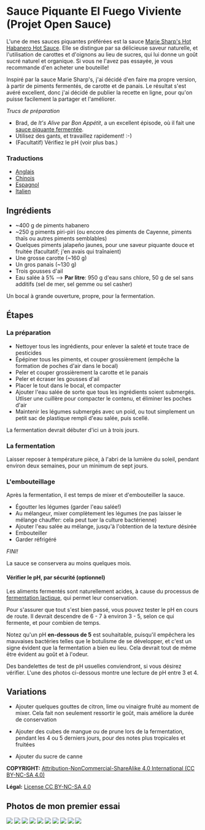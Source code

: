 # Sauce Piquante El Fuego Viviente (Projet Open Sauce)

L'une de mes sauces piquantes préférées est la sauce [
Marie Sharp's Hot Habanero Hot Sauce](http://www.sammcgees.com/habanero-hot-sauce/marie-sharps-hot-habanero-hot-sauce-10oz.html).
Elle se distingue par sa délicieuse saveur naturelle, et l'utilisation de carottes et d'oignons au lieu de sucres, qui lui donne un goût sucré naturel et organique.
Si vous ne l'avez pas essayée, je vous recommande d'en acheter une bouteille!

Inspiré par la sauce Marie Sharp's, j'ai décidé d'en faire ma propre version, à partir de piments fermentés, de carotte et de panais.
Le résultat s'est avéré excellent, donc j'ai décidé de publier la recette en ligne, pour qu'on puisse facilement la partager et l'améliorer.

*Trucs de préparation*
- Brad, de *It's Alive* par *Bon Appétit*, a un excellent épisode, où il fait une [sauce piquante fermentée](https://www.youtube.com/watch?v=UGjCeAbWKPo).
- Utilisez des gants, et travaillez rapidement! :-)
- (Facultatif) Vérifiez le pH (voir plus bas.)

### Traductions

- [Anglais](README.md)
- [Chinois](README-CN.md)
- [Espagnol](README-ES.md)
- [Italien](README-IT.md)

## Ingrédients

- ~400 g de piments habanero
- ~250 g piments piri-piri (ou encore des piments de Cayenne, piments thaïs ou autres piments semblables)
- Quelques piments jalapeño jaunes, pour une saveur piquante douce et fruitée (facultatif; j'en avais qui traînaient)
- Une grosse carotte (~160 g)
- Un gros panais (~130 g)
- Trois gousses d'ail
- Eau salée à 5% --> __Par litre__: 950 g d'eau sans chlore, 50 g de sel sans additifs (sel de mer, sel gemme ou sel casher)

Un bocal à grande ouverture, propre, pour la fermentation.

## Étapes

### La préparation

- Nettoyer tous les ingrédients, pour enlever la saleté et toute trace de pesticides
- Épépiner tous les piments, et couper grossièrement (empêche la formation de poches d'air dans le bocal)
- Peler et couper grossièrement la carotte et le panais
- Peler et écraser les gousses d'ail
- Placer le tout dans le bocal, et compacter
- Ajouter l'eau salée de sorte que tous les ingrédients soient submergés. Utliser une cuillère pour compacter le contenu, et éliminer les poches d'air
- Maintenir les légumes submergés avec un poid, ou tout simplement un petit sac de plastique rempli d'eau salée, puis scellé.

La fermentation devrait débuter d'ici un à trois jours.

### La fermentation

Laisser reposer à température pièce, à l'abri de la lumière du soleil, pendant environ deux semaines, pour un minimum de sept jours.

### L'embouteillage

Après la fermentation, il est temps de mixer et d'embouteiller la sauce.

- Égoutter les légumes (garder l'eau salée!)
- Au mélangeur, mixer complètement les légumes (ne pas laisser le mélange chauffer: cela peut tuer la culture bactérienne)
- Ajouter l'eau salée au mélange, jusqu'à l'obtention de la texture désirée
- Embouteiller
- Garder réfrigéré

*FINI!*

La sauce se conservera au moins quelques mois.

#### Vérifier le pH, par sécurité (optionnel)

Les aliments fermentés sont naturellement acides, à cause du processus de [fermentation lactique](https://fr.wikipedia.org/wiki/Fermentation_lactique), qui permet leur conservation.

Pour s'assurer que tout s'est bien passé, vous pouvez tester le pH en cours de route. Il devrait descendre de 6 - 7 à environ 3 - 5, selon ce qui fermente, et pour combien de temps.

Notez qu'un pH **en-dessous de 5** est souhaitable, puisqu'il empêchera les mauvaises bactéries telles que le botulisme de se développer, et c'est un signe évident que la fermentation a bien eu lieu. Cela devrait tout de même être évident au goût et à l'odeur.

Des bandelettes de test de pH usuelles conviendront, si vous désirez vérifier. L'une des photos ci-dessous montre une lecture de pH entre 3 et 4.

## Variations

- Ajouter quelques gouttes de citron, lime ou vinaigre fruité au moment de mixer. Cela fait non seulement ressortir le goût, mais améliore la durée de conservation

- Ajouter des cubes de mangue ou de prune lors de la fermentation, pendant les 4 ou 5 derniers jours, pour des notes plus tropicales et fruitées

- Ajouter du sucre de canne



**COPYRIGHT:** [Attribution-NonCommercial-ShareAlike 4.0 International (CC BY-NC-SA 4.0)](https://creativecommons.org/licenses/by-nc-sa/4.0/)

**Légal:** [License CC BY-NC-SA 4.0](https://creativecommons.org/licenses/by-nc-sa/4.0/legalcode)



## Photos de mon premier essai

![](/images/v1/20180714_121505.jpg?raw=true)
![](/images/v1/20180630_161027.jpg?raw=true)
![](/images/v1/20180630_170759.jpg?raw=true)
![](/images/v1/20180702_075317.jpg?raw=true)
![](/images/v1/20180714_114401.jpg?raw=true)
![](/images/v1/20180714_114706.jpg?raw=true)
![](/images/v1/20180714_115547.jpg?raw=true)
![](/images/v1/20180714_115701.jpg?raw=true)
![](/images/v1/20180714_120046.jpg?raw=true)
![](/images/v1/20180714_120432.jpg?raw=true)
